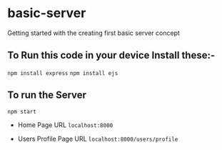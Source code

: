 # basic-server
 Getting started with the creating first basic server concept



## To Run this code in your device Install these:-
```npm install express```
```npm install ejs```


## To run the Server
```npm start```


* Home Page URL
```localhost:8000```

* Users Profile Page URL
```localhost:8000/users/profile```
